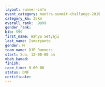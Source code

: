 ```yaml
---
layout: runner-info 
event_category: mantra-summit-challenge-2019 
category_km: 35km 
overall_rank:  9999
gender_rank: 
bib: 599
first_name: Wahyu Setyaji
last_name: Ismaryanto
gender: M
team_name: DJP Runners
start: Sun, 12-00-00 am
mbah_kamad: 
finish: 
race_time: 0-00-00
status: DNF
certificate: 
---
```

